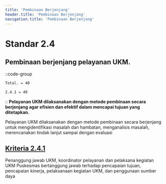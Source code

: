 ```yaml
---
title: 'Pembinaan Berjenjang'
header.title: 'Pembinaan Berjenjang'
navigation.title: 'Pembinaan Berjenjang'
---
```


# Standar 2.4 
## Pembinaan berjenjang pelayanan UKM. 
::code-group
```bash [Nilai]
Total. = 40
```
```bash [Kriteria]
2.4.1 = 40
```
::
**Pelayanan UKM dilaksanakan dengan metode pembinaan secara berjenjang agar efisien dan efektif dalam mencapai tujuan yang ditetapkan.** 

Pelayanan UKM dilaksanakan dengan metode pembinaan secara berjenjang untuk mengidentifikasi masalah dan hambatan, menganalisis masalah, merencanakan tindak lanjut sampai dengan evaluasi 

## [Kriteria 2.4.1](/2/4/1) 
Penanggung jawab UKM, koordinator pelayanan dan pelaksana kegiatan UKM Puskesmas bertanggung jawab terhadap pencapaian tujuan, pencapaian kinerja, pelaksanaan kegiatan UKM, dan penggunaan sumber daya 
